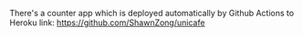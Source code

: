 There's a counter app which is deployed automatically by Github Actions to Heroku
link: https://github.com/ShawnZong/unicafe
